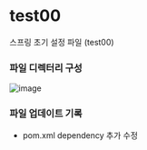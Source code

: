 # test00
스프링 초기 설정 파일 (test00)

### 파일 디렉터리 구성
![image](https://github.com/Eumnya415/test00/assets/145963611/6e5aeb91-c7c6-4192-bb41-1cc8e057222f)

### 파일 업데이트 기록
* pom.xml dependency 추가 수정

